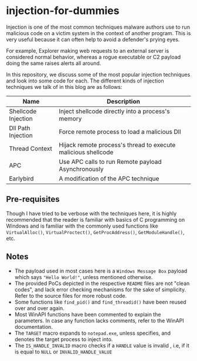 # injection-for-dummies
Injection is one of the most common techniques malware authors use to run malicious code on a victim system in the context of another program. This is very useful because it can often help to avoid a defender's prying eyes. 

For example, Explorer making web requests to an external server is considered normal behavior, whereas a rogue executable or C2 payload doing the same raises alerts all around.

In this repository, we discuss some of the most popular injection techniques and look into some code for each. The different kinds of injection techniques we talk of in this blog are as follows:

| Name | Description |
|---|--|
|Shellcode Injection | Inject shellcode directly into a process's memory |
| Dll Path Injection | Force remote process to load a malicious Dll |
| Thread Context | Hijack remote process's thread to execute malicious shellcode |
| APC | Use APC calls to run Remote payload Asynchronously |
| Earlybird | A modification of the APC technique |gi 

## Pre-requisites
Though I have tried to be verbose with the techniques here, it is highly recommended that the reader is familiar with basics of C programming on Windows and is familiar with the commonly used functions like `VirtualAlloc()`, `VirtualProctect()`, `GetProcAddress()`, `GetModuleHandle()`, etc.

## Notes
- The payload used in most cases here is a `Windows Message Box` payload which says `"Hello World!"`, unless mentioned otherwise. 
- The provided PoCs depicted in the respective `README` files are not "clean codes", and lack error checking mechanisms for the sake of simplicity. Refer to the source files for more robust code.
- Some functions like `find_pid()` and `find_threadid()` have been reused over and over again.
- Most WinAPI functions have been commented to explain the parameters. In case any function lacks comments, refer to the WinAPI documentation. 
- The `TARGET` macro expands to `notepad.exe`, unless specifies, and denotes the target process to inject into.
- The `IS_HANDLE_INVALID` macro checks if a `HANDLE` value is invalid , i.e, if it is equal to `NULL` or `INVALID_HANDLE_VALUE`